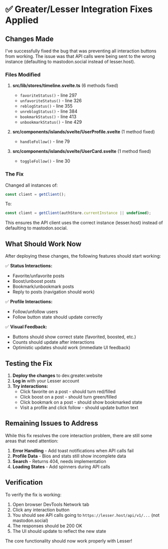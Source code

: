 # ✅ Greater/Lesser Integration Fixes Applied

## Changes Made

I've successfully fixed the bug that was preventing all interaction buttons from working. The issue was that API calls were being sent to the wrong instance (defaulting to mastodon.social instead of lesser.host).

### Files Modified

1. **src/lib/stores/timeline.svelte.ts** (6 methods fixed)
   - `favoriteStatus()` - line 297
   - `unfavoriteStatus()` - line 326  
   - `reblogStatus()` - line 355
   - `unreblogStatus()` - line 384
   - `bookmarkStatus()` - line 413
   - `unbookmarkStatus()` - line 429

2. **src/components/islands/svelte/UserProfile.svelte** (1 method fixed)
   - `handleFollow()` - line 79

3. **src/components/islands/svelte/UserCard.svelte** (1 method fixed)
   - `toggleFollow()` - line 30

### The Fix

Changed all instances of:
```typescript
const client = getClient();
```

To:
```typescript
const client = getClient(authStore.currentInstance || undefined);
```

This ensures the API client uses the correct instance (lesser.host) instead of defaulting to mastodon.social.

## What Should Work Now

After deploying these changes, the following features should start working:

✅ **Status Interactions:**
- Favorite/unfavorite posts
- Boost/unboost posts  
- Bookmark/unbookmark posts
- Reply to posts (navigation should work)

✅ **Profile Interactions:**
- Follow/unfollow users
- Follow button state should update correctly

✅ **Visual Feedback:**
- Buttons should show correct state (favorited, boosted, etc.)
- Counts should update after interactions
- Optimistic updates should work (immediate UI feedback)

## Testing the Fix

1. **Deploy the changes** to dev.greater.website
2. **Log in** with your Lesser account
3. **Try interactions:**
   - Click favorite on a post - should turn red/filled
   - Click boost on a post - should turn green/filled
   - Click bookmark on a post - should show bookmarked state
   - Visit a profile and click follow - should update button text

## Remaining Issues to Address

While this fix resolves the core interaction problem, there are still some areas that need attention:

1. **Error Handling** - Add toast notifications when API calls fail
2. **Profile Data** - Bios and stats still show incomplete data
3. **Search** - Returns 404, needs implementation
4. **Loading States** - Add spinners during API calls

## Verification

To verify the fix is working:
1. Open browser DevTools Network tab
2. Click any interaction button
3. You should see API calls going to `https://lesser.host/api/v1/...` (not mastodon.social)
4. The responses should be 200 OK
5. The UI should update to reflect the new state

The core functionality should now work properly with Lesser!